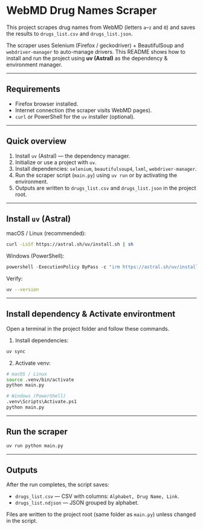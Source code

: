 # WebMD Drug Names Scraper

This project scrapes drug names from WebMD (letters `a`–`z` and `0`) and saves the results to `drugs_list.csv` and `drugs_list.json`.

The scraper uses Selenium (Firefox / geckodriver) + BeautifulSoup and `webdriver-manager` to auto-manage drivers. This README shows how to install and run the project using **uv (Astral)** as the dependency & environment manager.

---

## Requirements

- Firefox browser installed.
- Internet connection (the scraper visits WebMD pages).
- `curl` or PowerShell for the `uv` installer (optional).

---

## Quick overview

1. Install `uv` (Astral) — the dependency manager.
2. Initialize or use a project with `uv`.
3. Install dependencies: `selenium`, `beautifulsoup4`, `lxml`, `webdriver-manager`.
4. Run the scraper script (`main.py`) using `uv run` or by activating the environment.
5. Outputs are written to `drugs_list.csv` and `drugs_list.json` in the project root.

---

## Install `uv` (Astral)

macOS / Linux (recommended):

```bash
curl -LsSf https://astral.sh/uv/install.sh | sh
```

Windows (PowerShell):

```powershell
powershell -ExecutionPolicy ByPass -c "irm https://astral.sh/uv/install.ps1 | iex"
```

Verify:

```bash
uv --version
```

---

## Install dependency & Activate environtment

Open a terminal in the project folder and follow these commands.

1. Install dependencies:

```bash
uv sync
```

2. Activate venv:

```bash
# macOS / Linux
source .venv/bin/activate
python main.py

# Windows (PowerShell)
.venv\Scripts\Activate.ps1
python main.py
```

---

## Run the scraper

```bash
uv run python main.py
```

---

## Outputs

After the run completes, the script saves:

- `drugs_list.csv` — CSV with columns: `Alphabet, Drug Name, Link`.
- `drugs_list.ndjson` — JSON grouped by alphabet.

Files are written to the project root (same folder as `main.py`) unless changed in the script.
